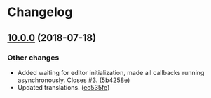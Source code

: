 Changelog
=========

## [10.0.0](https://github.com/ckeditor/ckeditor5-autosave/compare/...v10.0.0) (2018-07-18)

### Other changes

* Added waiting for editor initialization, made all callbacks running asynchronously. Closes [#3](https://github.com/ckeditor/ckeditor5-autosave/issues/3). ([5b4258e](https://github.com/ckeditor/ckeditor5-autosave/commit/5b4258e))
* Updated translations. ([ec535fe](https://github.com/ckeditor/ckeditor5-autosave/commit/ec535fe))
